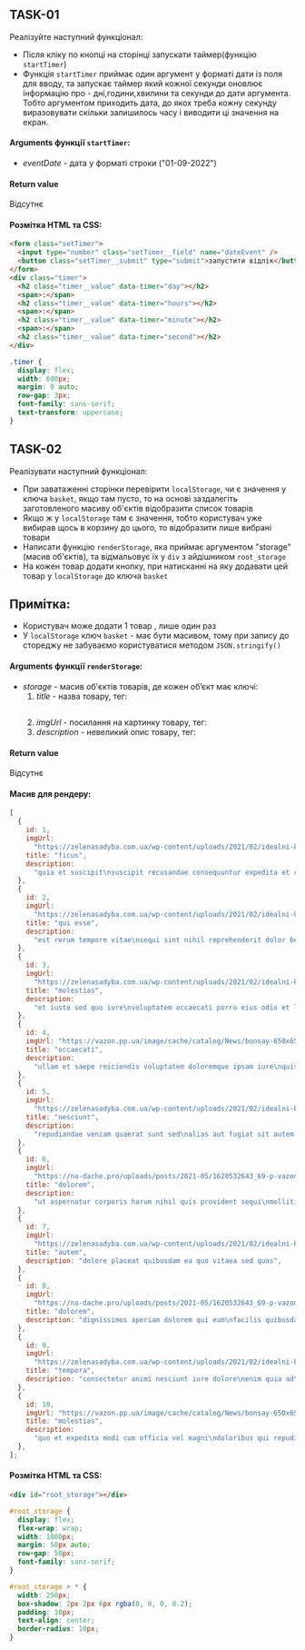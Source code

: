 ## TASK-01

Реалізуйте наступний функціонал:

- Після кліку по кнопці на сторінці запускати таймер(функцію `startTimer`)
- Функція `startTimer` приймає один аргумент у форматі дати із поля для вводу, та запускає таймер який кожної секунди оновлює інформацію про - дні,години,хвилини та секунди до дати аргумента. Тобто аргументом приходить дата, до якох треба кожну секунду виразовувати скільки залишилось часу і виводити ці значення на екран.

#### Arguments функції `startTimer`:

- _eventDate_ - дата у форматі строки ("01-09-2022")

#### Return value

Відсутнє

#### Розмітка HTML та CSS:

```html
<form class="setTimer">
  <input type="number" class="setTimer__field" name="dateEvent" />
  <button class="setTimer__submit" type="submit">запустити відлік</button>
</form>
<div class="timer">
  <h2 class="timer__value" data-timer="day"></h2>
  <span>:</span>
  <h2 class="timer__value" data-timer="hours"></h2>
  <span>:</span>
  <h2 class="timer__value" data-timer="minute"></h2>
  <span>:</span>
  <h2 class="timer__value" data-timer="second"></h2>
</div>
```

```css
.timer {
  display: flex;
  width: 600px;
  margin: 0 auto;
  row-gap: 3px;
  font-family: sans-serif;
  text-transform: uppercase;
}
```

## TASK-02

Реалізувати наступний функціонал:

- При заватаженні сторінки перевірити `localStorage`, чи є значення у ключа `basket`, якщо там пусто, то на основі заздалегіть заготовленого масиву об'єктів відобразити список товарів
- Якщо ж у `localStorage` там є значення, тобто користувач уже вибирав щось в корзину до цього, то відобразити лише вибрані товари
- Написати функцію `renderStorage`, яка приймає аргументом "storage"(масив об'єктів), та відмальовує їх у `div` з айдішником `root_storage`
- На кожен товар додати кнопку, при натисканні на яку додавати цей товар у `localStorage` до ключа `basket`

## Примітка:

- Користувач може додати 1 товар , лише один раз
- У `localStorage` ключ `basket` - має бути масивом, тому при запису до стореджу не забуваємо користуватися методом `JSON.stringify()`

#### Arguments функції `renderStorage`:

- _storage_ - масив об'єктів товарів, де кожен обʼєкт має ключі:
  1. _title_ - назва товару, тег: <h2>
  2. _imgUrl_ - посилання на картинку товару, тег: <img>
  3. _description_ - невеликий опис товару, тег: <p>

#### Return value

Відсутнє

#### Масив для рендеру:

```js
[
  {
    id: 1,
    imgUrl:
      "https://zelenasadyba.com.ua/wp-content/uploads/2021/02/idealni-kimnatni-roslyny-04.jpg",
    title: "ficus",
    description:
      "quia et suscipit\nsuscipit recusandae consequuntur expedita et cum\nreprehenderit ",
  },
  {
    id: 2,
    imgUrl:
      "https://zelenasadyba.com.ua/wp-content/uploads/2021/02/idealni-kimnatni-roslyny-04.jpg",
    title: "qui esse",
    description:
      "est rerum tempore vitae\nsequi sint nihil reprehenderit dolor beatae ea dolores ",
  },
  {
    id: 3,
    imgUrl:
      "https://zelenasadyba.com.ua/wp-content/uploads/2021/02/idealni-kimnatni-roslyny-04.jpg",
    title: "molestias",
    description:
      "et iusto sed quo iure\nvoluptatem occaecati porro eius odio et labore et velit aut",
  },
  {
    id: 4,
    imgUrl: "https://vazon.pp.ua/image/cache/catalog/News/bonsay-650x650.jpg",
    title: "occaecati",
    description:
      "ullam et saepe reiciendis voluptatem doloremque ipsam iure\nquis sunt voluptatem rerum illo velit",
  },
  {
    id: 5,
    imgUrl:
      "https://zelenasadyba.com.ua/wp-content/uploads/2021/02/idealni-kimnatni-roslyny-04.jpg",
    title: "nesciunt",
    description:
      "repudiandae veniam quaerat sunt sed\nalias aut fugiat sit autem sed est\nvoluptatem omnis possimus esse voluptatibus quis\nest aut tenetur dolor neque",
  },
  {
    id: 6,
    imgUrl:
      "https://na-dache.pro/uploads/posts/2021-05/1620532643_69-p-vazoni-dlya-tsvetov-iz-dereva-foto-77.jpg",
    title: "dolorem",
    description:
      "ut aspernatur corporis harum nihil quis provident sequi\nmollitia nobis",
  },
  {
    id: 7,
    imgUrl:
      "https://zelenasadyba.com.ua/wp-content/uploads/2021/02/idealni-kimnatni-roslyny-04.jpg",
    title: "autem",
    description: "dolore placeat quibusdam ea quo vitaea sed quas",
  },
  {
    id: 8,
    imgUrl:
      "https://na-dache.pro/uploads/posts/2021-05/1620532643_69-p-vazoni-dlya-tsvetov-iz-dereva-foto-77.jpg",
    title: "dolorem",
    description: "dignissimos aperiam dolorem qui eum\nfacilis quibusdam",
  },
  {
    id: 9,
    imgUrl:
      "https://zelenasadyba.com.ua/wp-content/uploads/2021/02/idealni-kimnatni-roslyny-04.jpg",
    title: "tempora",
    description: "consectetur animi nesciunt iure dolore\nenim quia ad\nveniam",
  },
  {
    id: 10,
    imgUrl: "https://vazon.pp.ua/image/cache/catalog/News/bonsay-650x650.jpg",
    title: "molestias",
    description:
      "quo et expedita modi cum officia vel magni\ndoloribus qui repudiandae\nvero",
  },
];
```

#### Розмітка HTML та CSS:

```html
<div id="root_storage"></div>
```

```css
#root_storage {
  display: flex;
  flex-wrap: wrap;
  width: 1000px;
  margin: 50px auto;
  row-gap: 50px;
  font-family: sans-serif;
}

#root_storage > * {
  width: 250px;
  box-shadow: 2px 2px 6px rgba(0, 0, 0, 0.2);
  padding: 10px;
  text-align: center;
  border-radius: 10px;
}
```
